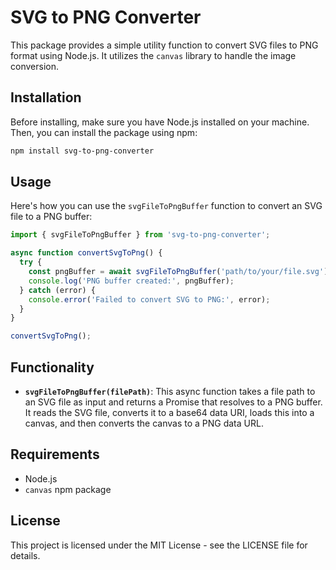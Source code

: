 # SVG to PNG Converter

This package provides a simple utility function to convert SVG files to PNG format using Node.js. It utilizes the `canvas` library to handle the image conversion.

## Installation

Before installing, make sure you have Node.js installed on your machine. Then, you can install the package using npm:

```bash
npm install svg-to-png-converter
```

## Usage

Here's how you can use the `svgFileToPngBuffer` function to convert an SVG file to a PNG buffer:

```javascript
import { svgFileToPngBuffer } from 'svg-to-png-converter';

async function convertSvgToPng() {
  try {
    const pngBuffer = await svgFileToPngBuffer('path/to/your/file.svg');
    console.log('PNG buffer created:', pngBuffer);
  } catch (error) {
    console.error('Failed to convert SVG to PNG:', error);
  }
}

convertSvgToPng();
```

## Functionality

- **`svgFileToPngBuffer(filePath)`**: This async function takes a file path to an SVG file as input and returns a Promise that resolves to a PNG buffer. It reads the SVG file, converts it to a base64 data URI, loads this into a canvas, and then converts the canvas to a PNG data URL.

## Requirements

- Node.js
- `canvas` npm package

## License

This project is licensed under the MIT License - see the LICENSE file for details.

